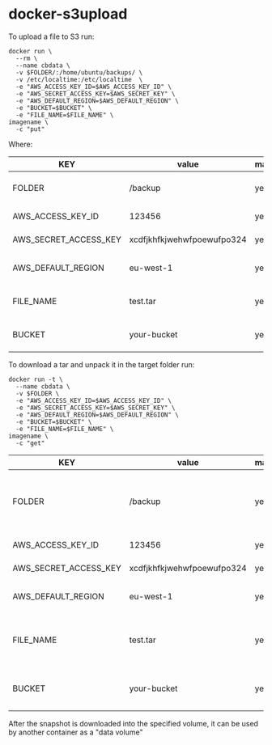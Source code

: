 docker-s3upload
===============

To upload a file to S3 run:

```
docker run \
  --rm \
  --name cbdata \
  -v $FOLDER/:/home/ubuntu/backups/ \
  -v /etc/localtime:/etc/localtime  \
  -e "AWS_ACCESS_KEY_ID=$AWS_ACCESS_KEY_ID" \
  -e "AWS_SECRET_ACCESS_KEY=$AWS_SECRET_KEY" \
  -e "AWS_DEFAULT_REGION=$AWS_DEFAULT_REGION" \
  -e "BUCKET=$BUCKET" \
  -e "FILE_NAME=$FILE_NAME" \
imagename \
  -c "put"
```

Where:


| KEY                   | value                       | mandatory | description                                            |
|-----------------------|-----------------------------|-----------|--------------------------------------------------------|
| FOLDER                | /backup                     | yes       | the foldercontaining files to upload                   |
| AWS_ACCESS_KEY_ID     | 123456                      | yes       | your AWS access key                                    |
| AWS_SECRET_ACCESS_KEY | xcdfjkhfkjwehwfpoewufpo324  | yes       | your AWS secret key                                    |
| AWS_DEFAULT_REGION    | eu-west-1                   | yes       | the default AWS region to be used                      |
| FILE_NAME             | test.tar                    | yes       | the name of the file to be uploaded                    |
| BUCKET                | your-bucket                 | yes       | the bucket the file will be uploaded to                |


To download a tar and unpack it in the target folder run:

```
docker run -t \
  --name cbdata \
  -v $FOLDER \
  -e "AWS_ACCESS_KEY_ID=$AWS_ACCESS_KEY_ID" \
  -e "AWS_SECRET_ACCESS_KEY=$AWS_SECRET_KEY" \
  -e "AWS_DEFAULT_REGION=$AWS_DEFAULT_REGION" \
  -e "BUCKET=$BUCKET" \
  -e "FILE_NAME=$FILE_NAME" \
imagename \
  -c "get"
```

| KEY                   | value                       | mandatory | description                                            |
|-----------------------|-----------------------------|-----------|--------------------------------------------------------|
| FOLDER                | /backup                     | yes       | the volume (folder) the snapshot will be downloaded to |
| AWS_ACCESS_KEY_ID     | 123456                      | yes       | your AWS access key                                    |
| AWS_SECRET_ACCESS_KEY | xcdfjkhfkjwehwfpoewufpo324  | yes       | your AWS secret key                                    |
| AWS_DEFAULT_REGION    | eu-west-1                   | yes       | the default AWS region to be used                      |
| FILE_NAME             | test.tar                    | yes       | the file name of the snapshot to be downloaded         |
| BUCKET                | your-bucket                 | yes       | the bucket name the snapshot resides in                |


After the snapshot is downloaded into the specified volume, it can be used by another container as  a "data volume"
